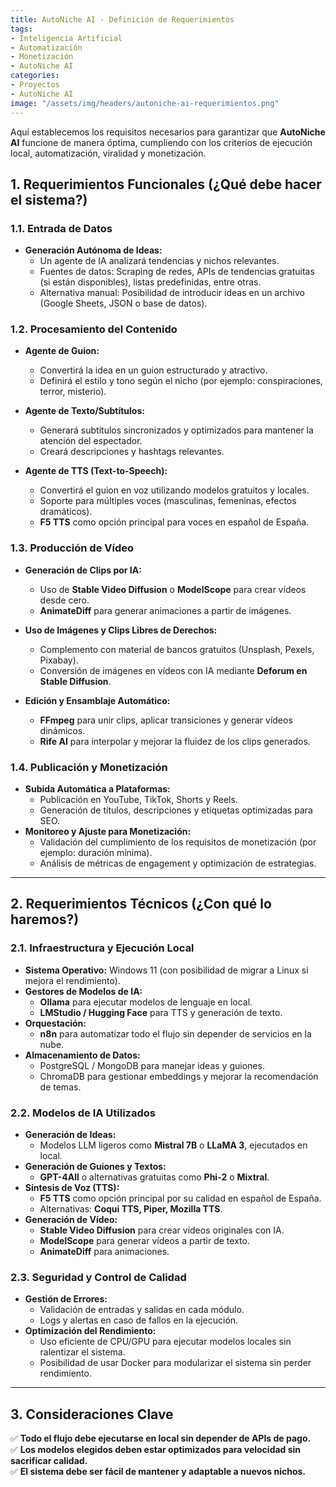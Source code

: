 ```yaml
---
title: AutoNiche AI - Definición de Requerimientos
tags:
- Inteligencia Artificial
- Automatización
- Monetización
- AutoNiche AI
categories:
- Proyectos
- AutoNiche AI
image: "/assets/img/headers/autoniche-ai-requerimientos.png"
---
```


Aquí establecemos los requisitos necesarios para garantizar que **AutoNiche AI** funcione de manera óptima, cumpliendo con los criterios de ejecución local, automatización, viralidad y monetización.  

## **1. Requerimientos Funcionales (¿Qué debe hacer el sistema?)**  

### **1.1. Entrada de Datos**  
- **Generación Autónoma de Ideas:**  
  - Un agente de IA analizará tendencias y nichos relevantes.  
  - Fuentes de datos: Scraping de redes, APIs de tendencias gratuitas (si están disponibles), listas predefinidas, entre otras.  
  - Alternativa manual: Posibilidad de introducir ideas en un archivo (Google Sheets, JSON o base de datos).  

### **1.2. Procesamiento del Contenido**  
- **Agente de Guion:**  
  - Convertirá la idea en un guion estructurado y atractivo.  
  - Definirá el estilo y tono según el nicho (por ejemplo: conspiraciones, terror, misterio).  

- **Agente de Texto/Subtítulos:**  
  - Generará subtítulos sincronizados y optimizados para mantener la atención del espectador.  
  - Creará descripciones y hashtags relevantes.  

- **Agente de TTS (Text-to-Speech):**  
  - Convertirá el guion en voz utilizando modelos gratuitos y locales.  
  - Soporte para múltiples voces (masculinas, femeninas, efectos dramáticos).  
  - **F5 TTS** como opción principal para voces en español de España.  

### **1.3. Producción de Vídeo**  
- **Generación de Clips por IA:**  
  - Uso de **Stable Video Diffusion** o **ModelScope** para crear vídeos desde cero.  
  - **AnimateDiff** para generar animaciones a partir de imágenes.  

- **Uso de Imágenes y Clips Libres de Derechos:**  
  - Complemento con material de bancos gratuitos (Unsplash, Pexels, Pixabay).  
  - Conversión de imágenes en vídeos con IA mediante **Deforum en Stable Diffusion**.  

- **Edición y Ensamblaje Automático:**  
  - **FFmpeg** para unir clips, aplicar transiciones y generar vídeos dinámicos.  
  - **Rife AI** para interpolar y mejorar la fluidez de los clips generados.  

### **1.4. Publicación y Monetización**  
- **Subida Automática a Plataformas:**  
  - Publicación en YouTube, TikTok, Shorts y Reels.  
  - Generación de títulos, descripciones y etiquetas optimizadas para SEO.  
- **Monitoreo y Ajuste para Monetización:**  
  - Validación del cumplimiento de los requisitos de monetización (por ejemplo: duración mínima).  
  - Análisis de métricas de engagement y optimización de estrategias.  

---

## **2. Requerimientos Técnicos (¿Con qué lo haremos?)**  

### **2.1. Infraestructura y Ejecución Local**  
- **Sistema Operativo:** Windows 11 (con posibilidad de migrar a Linux si mejora el rendimiento).  
- **Gestores de Modelos de IA:**  
  - **Ollama** para ejecutar modelos de lenguaje en local.  
  - **LMStudio / Hugging Face** para TTS y generación de texto.  
- **Orquestación:**  
  - **n8n** para automatizar todo el flujo sin depender de servicios en la nube.  
- **Almacenamiento de Datos:**  
  - PostgreSQL / MongoDB para manejar ideas y guiones.  
  - ChromaDB para gestionar embeddings y mejorar la recomendación de temas.  

### **2.2. Modelos de IA Utilizados**  
- **Generación de Ideas:**  
  - Modelos LLM ligeros como **Mistral 7B** o **LLaMA 3**, ejecutados en local.  
- **Generación de Guiones y Textos:**  
  - **GPT-4All** o alternativas gratuitas como **Phi-2** o **Mixtral**.  
- **Síntesis de Voz (TTS):**  
  - **F5 TTS** como opción principal por su calidad en español de España.  
  - Alternativas: **Coqui TTS, Piper, Mozilla TTS**.  
- **Generación de Vídeo:**  
  - **Stable Video Diffusion** para crear vídeos originales con IA.  
  - **ModelScope** para generar vídeos a partir de texto.  
  - **AnimateDiff** para animaciones.  

### **2.3. Seguridad y Control de Calidad**  
- **Gestión de Errores:**  
  - Validación de entradas y salidas en cada módulo.  
  - Logs y alertas en caso de fallos en la ejecución.  
- **Optimización del Rendimiento:**  
  - Uso eficiente de CPU/GPU para ejecutar modelos locales sin ralentizar el sistema.  
  - Posibilidad de usar Docker para modularizar el sistema sin perder rendimiento.  

---

## **3. Consideraciones Clave**  
✅ **Todo el flujo debe ejecutarse en local sin depender de APIs de pago.**  
✅ **Los modelos elegidos deben estar optimizados para velocidad sin sacrificar calidad.**  
✅ **El sistema debe ser fácil de mantener y adaptable a nuevos nichos.**
